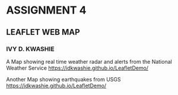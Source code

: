 # ASSIGNMENT 4
## LEAFLET WEB MAP
### IVY D. KWASHIE
A Map showing real time weather radar and alerts from the National Weather Service
 <https://idkwashie.github.io/LeafletDemo/>

Another Map showing earthquakes from USGS
<https://idkwashie.github.io/LeafletDemo/>
